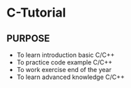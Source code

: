# C-Tutorial 
## PURPOSE
+  To learn introduction basic C/C++
+  To practice code example C/C++
+  To work exercise end of the year
+  To learn advanced knowledge C/C++

 